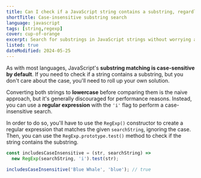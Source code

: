 ```yaml
---
title: Can I check if a JavaScript string contains a substring, regardless of case?
shortTitle: Case-insensitive substring search
language: javascript
tags: [string,regexp]
cover: cup-of-orange
excerpt: Search for substrings in JavaScript strings without worrying about case sensitivity.
listed: true
dateModified: 2024-05-25
---
```


As with most languages, JavaScript's **substring matching is case-sensitive by default**. If you need to check if a string contains a substring, but you don't care about the case, you'll need to roll up your own solution.

Converting both strings to **lowercase** before comparing them is the naive approach, but it's generally discouraged for performance reasons. Instead, you can use a **regular expression** with the `'i'` flag to perform a case-insensitive search.

In order to do so, you'll have to use the `RegExp()` constructor to create a regular expression that matches the given `searchString`, ignoring the case. Then, you can use the `RegExp.prototype.test()` method to check if the string contains the substring.

```js
const includesCaseInsensitive = (str, searchString) =>
  new RegExp(searchString, 'i').test(str);

includesCaseInsensitive('Blue Whale', 'blue'); // true
```
